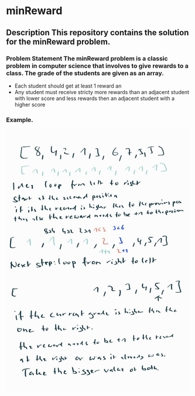 # minReward  
## Description This repository contains the solution for the minReward problem. 
### Problem Statement The minReward problem is a classic problem in computer science that involves to give rewards to a class. The grade of the students are given as an array. 
* Each student should get at least 1 reward an
 * Any student must receive stricty more rewards than an adjacent student with lower score and less rewards then an adjacent student with a higher score  
 ### Example.

<p align="center">
  <img src="image/minRewards.jpg" alt="Size Limit CLI" width="738">
</p>

